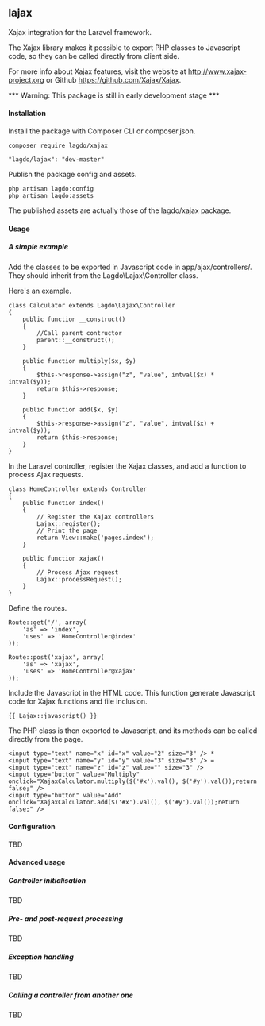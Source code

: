 ## lajax
Xajax integration for the Laravel framework.

The Xajax library makes it possible to export PHP classes to Javascript code, so they can be called directly from client side.

For more info about Xajax features, visit the website at http://www.xajax-project.org or Github https://github.com/Xajax/Xajax.

*** Warning: This package is still in early development stage ***

#### Installation

Install the package with Composer CLI or composer.json.

```
composer require lagdo/xajax
```

```
"lagdo/lajax": "dev-master"
```

Publish the package config and assets.

```
php artisan lagdo:config
php artisan lagdo:assets
```
The published assets are actually those of the lagdo/xajax package.

#### Usage

##### A simple example

Add the classes to be exported in Javascript code in app/ajax/controllers/.
They should inherit from the Lagdo\Lajax\Controller class.

Here's an example.

```
class Calculator extends Lagdo\Lajax\Controller
{
    public function __construct()
    {
        //Call parent contructor
        parent::__construct();
    }

    public function multiply($x, $y)
    {
        $this->response->assign("z", "value", intval($x) * intval($y));
        return $this->response;
    }

    public function add($x, $y)
    {
        $this->response->assign("z", "value", intval($x) + intval($y));
        return $this->response;
    }
}
```

In the Laravel controller, register the Xajax classes, and add a function to process Ajax requests.

```
class HomeController extends Controller
{
    public function index()
    {
        // Register the Xajax controllers
        Lajax::register();
        // Print the page
        return View::make('pages.index');
    }

    public function xajax()
    {
        // Process Ajax request
        Lajax::processRequest();
    }
}
```

Define the routes.

```
Route::get('/', array(
    'as' => 'index',
    'uses' => 'HomeController@index'
));

Route::post('xajax', array(
    'as' => 'xajax',
    'uses' => 'HomeController@xajax'
));
```

Include the Javascript in the HTML code. This function generate Javascript code for Xajax functions and file inclusion.

```
{{ Lajax::javascript() }}
```

The PHP class is then exported to Javascript, and its methods can be called directly from the page.

```
<input type="text" name="x" id="x" value="2" size="3" /> * 
<input type="text" name="y" id="y" value="3" size="3" /> = 
<input type="text" name="z" id="z" value="" size="3" /> 
<input type="button" value="Multiply" onclick="XajaxCalculator.multiply($('#x').val(), $('#y').val());return false;" />
<input type="button" value="Add" onclick="XajaxCalculator.add($('#x').val(), $('#y').val());return false;" />
```

#### Configuration

TBD

#### Advanced usage

##### Controller initialisation

TBD

##### Pre- and post-request processing

TBD

##### Exception handling

TBD

##### Calling a controller from another one

TBD
